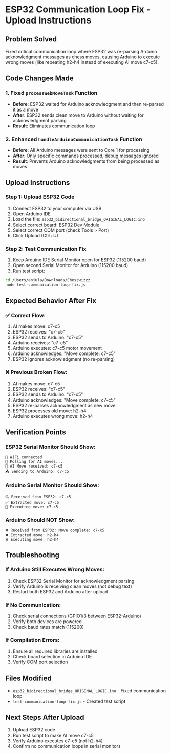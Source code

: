 # ESP32 Communication Loop Fix - Upload Instructions

## Problem Solved
Fixed critical communication loop where ESP32 was re-parsing Arduino acknowledgment messages as chess moves, causing Arduino to execute wrong moves (like repeating h2-h4 instead of executing AI move c7-c5).

## Code Changes Made

### 1. Fixed `processWebMoveTask` Function
- **Before**: ESP32 waited for Arduino acknowledgment and then re-parsed it as a move
- **After**: ESP32 sends clean move to Arduino without waiting for acknowledgment parsing
- **Result**: Eliminates communication loop

### 2. Enhanced `handleArduinoCommunicationTask` Function  
- **Before**: All Arduino messages were sent to Core 1 for processing
- **After**: Only specific commands processed, debug messages ignored
- **Result**: Prevents Arduino acknowledgments from being processed as moves

## Upload Instructions

### Step 1: Upload ESP32 Code
1. Connect ESP32 to your computer via USB
2. Open Arduino IDE
3. Load the file: `esp32_bidirectional_bridge_ORIGINAL_LOGIC.ino`
4. Select correct board: ESP32 Dev Module
5. Select correct COM port (check Tools > Port)
6. Click Upload (Ctrl+U)

### Step 2: Test Communication Fix
1. Keep Arduino IDE Serial Monitor open for ESP32 (115200 baud)
2. Open second Serial Monitor for Arduino (115200 baud)
3. Run test script:
```bash
cd /Users/anjula/Downloads/Chesswizzz
node test-communication-loop-fix.js
```

## Expected Behavior After Fix

### ✅ Correct Flow:
1. AI makes move: c7-c5
2. ESP32 receives: "c7-c5" 
3. ESP32 sends to Arduino: "c7-c5"
4. Arduino receives: "c7-c5"
5. Arduino executes: c7-c5 motor movement
6. Arduino acknowledges: "Move complete: c7-c5"
7. ESP32 ignores acknowledgment (no re-parsing)

### ❌ Previous Broken Flow:
1. AI makes move: c7-c5  
2. ESP32 receives: "c7-c5"
3. ESP32 sends to Arduino: "c7-c5"
4. Arduino acknowledges: "Move complete: c7-c5"
5. ESP32 re-parses acknowledgment as new move
6. ESP32 processes old move: h2-h4 
7. Arduino executes wrong move: h2-h4

## Verification Points

### ESP32 Serial Monitor Should Show:
```
📡 WiFi connected
🎯 Polling for AI moves...
🤖 AI Move received: c7-c5
📤 Sending to Arduino: c7-c5
```

### Arduino Serial Monitor Should Show:
```
🔍 Received from ESP32: c7-c5
✅ Extracted move: c7-c5
🎯 Executing move: c7-c5
```

### Arduino Should NOT Show:
```
❌ Received from ESP32: Move complete: c7-c5
❌ Extracted move: h2-h4
❌ Executing move: h2-h4
```

## Troubleshooting

### If Arduino Still Executes Wrong Moves:
1. Check ESP32 Serial Monitor for acknowledgment parsing
2. Verify Arduino is receiving clean moves (not debug text)
3. Restart both ESP32 and Arduino after upload

### If No Communication:
1. Check serial connections (GPIO1/3 between ESP32-Arduino)
2. Verify both devices are powered
3. Check baud rates match (115200)

### If Compilation Errors:
1. Ensure all required libraries are installed
2. Check board selection in Arduino IDE
3. Verify COM port selection

## Files Modified
- `esp32_bidirectional_bridge_ORIGINAL_LOGIC.ino` - Fixed communication loop
- `test-communication-loop-fix.js` - Created test script

## Next Steps After Upload
1. Upload ESP32 code
2. Run test script to make AI move c7-c5
3. Verify Arduino executes c7-c5 (not h2-h4)
4. Confirm no communication loops in serial monitors
